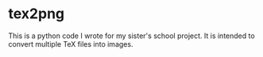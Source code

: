 # tex2png

This is a python code I wrote for my sister's school project. It is intended to
convert multiple TeX files into images.
